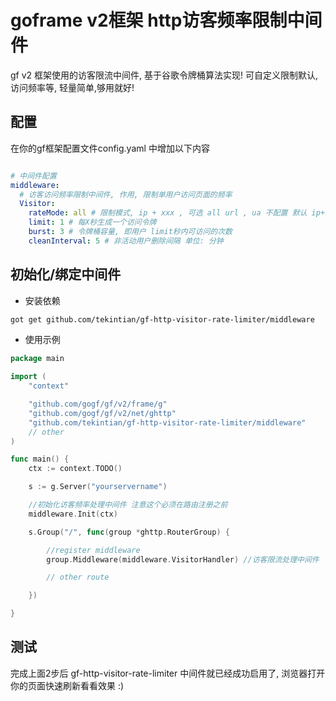 # goframe v2框架 http访客频率限制中间件

gf v2 框架使用的访客限流中间件, 基于谷歌令牌桶算法实现! 可自定义限制默认, 访问频率等, 轻量简单,够用就好!

## 配置

在你的gf框架配置文件config.yaml 中增加以下内容
~~~yml

# 中间件配置
middleware:
  # 访客访问频率限制中间件, 作用, 限制单用户访问页面的频率
  Visitor:
    rateMode: all # 限制模式, ip + xxx , 可选 all url , ua 不配置 默认 ip+ua+url
    limit: 1 # 每X秒生成一个访问令牌
    burst: 3 # 令牌桶容量, 即用户 limit秒内可访问的次数
    cleanInterval: 5 # 非活动用户删除间隔 单位: 分钟
~~~

## 初始化/绑定中间件

- 安装依赖
~~~sh
got get github.com/tekintian/gf-http-visitor-rate-limiter/middleware
~~~

- 使用示例
~~~go
package main

import (
	"context"

	"github.com/gogf/gf/v2/frame/g"
	"github.com/gogf/gf/v2/net/ghttp"
	"github.com/tekintian/gf-http-visitor-rate-limiter/middleware"
	// other
)

func main() {
	ctx := context.TODO()

	s := g.Server("yourservername")

	//初始化访客频率处理中间件 注意这个必须在路由注册之前
	middleware.Init(ctx)

	s.Group("/", func(group *ghttp.RouterGroup) {

		//register middleware
		group.Middleware(middleware.VisitorHandler) //访客限流处理中间件

		// other route

	})

}

~~~

## 测试
完成上面2步后 gf-http-visitor-rate-limiter 中间件就已经成功启用了, 浏览器打开你的页面快速刷新看看效果 :)


